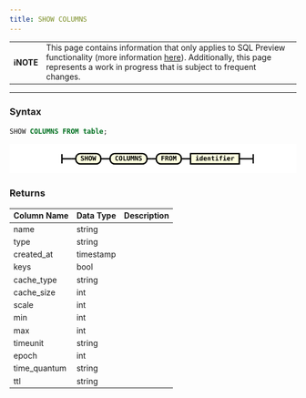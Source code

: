 ```yaml
---
title: SHOW COLUMNS
---
```


| | |
|-|-|
| **ℹ️NOTE** | This page contains information that only applies to SQL Preview functionality (more information [here](/data-querying/sql/sql-preview)). Additionally, this page represents a work in progress that is subject to frequent changes. |

---


### Syntax

```sql
SHOW COLUMNS FROM table;
```

![expr](/img/sql/show_columns.svg)

### Returns

| **Column Name** | **Data Type** | **Description** |
|-----------------|---------------|-----------------|
| name            | string        |                 |
| type            | string        |                 |
| created_at      | timestamp     |                 |
| keys            | bool          |                 |
| cache_type      | string        |                 |
| cache_size      | int           |                 |
| scale           | int           |                 |
| min             | int           |                 |
| max             | int           |                 |
| timeunit        | string        |                 |
| epoch           | int           |                 |
| time_quantum    | string        |                 |
| ttl             | string        |                 |



